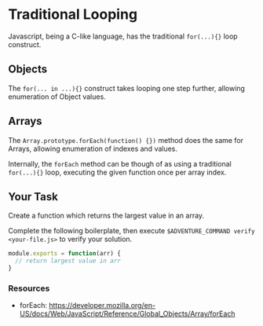# Traditional Looping

Javascript, being a C-like language, has the traditional `for(...){}` loop construct.

## Objects

The `for(... in ...){}` construct takes looping one step further, allowing enumeration of Object values.

## Arrays

The `Array.prototype.forEach(function() {})` method does the same for Arrays, allowing enumeration of indexes and values.

Internally, the `forEach` method can be though of as using a traditional `for(...){}` loop, executing the given function once per array index.

## Your Task

Create a function which returns the largest value in an array.

Complete the following boilerplate, then execute `$ADVENTURE_COMMAND verify <your-file.js>` to verify your solution.

```js
module.exports = function(arr) {
  // return largest value in arr
}
```

### Resources

 * forEach: https://developer.mozilla.org/en-US/docs/Web/JavaScript/Reference/Global_Objects/Array/forEach
